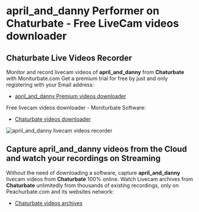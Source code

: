 # april_and_danny Performer on Chaturbate - Free LiveCam videos downloader

## Chaturbate Live Videos Recorder

Monitor and record livecam videos of **april_and_danny** from **Chaturbate** with Moniturbate.com
Get a premium trial for free by just and only registering with your Email address:
* [april_and_danny Premium videos downloader](https://moniturbate.com/request-demo-licence-key.html)

Free livecam videos downloader - Moniturbate Software:
* [Chaturbate videos downloader](https://moniturbate.com/moniturbate-download-software.html)

![april_and_danny livecam videos recorder](https://peachurnet.com/templates/moniturbate-software.png)


## Capture april_and_danny videos from the Cloud and watch your recordings on Streaming

Without the need of downloading a software, capture **april_and_danny** livecam videos from **Chaturbate** 100% online.
Watch Livecam archives from **Chaturbate** unlimitedly from thousands of existing recordings, only on Peachurbate.com and its websites network:
* [Chaturbate videos archives](https://peachurnet.com/)